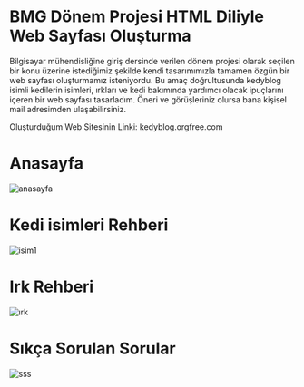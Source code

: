 # BMG Dönem Projesi  HTML Diliyle Web Sayfası Oluşturma
 Bilgisayar mühendisliğine giriş dersinde verilen dönem projesi olarak seçilen bir konu üzerine istediğimiz şekilde kendi tasarımımızla tamamen özgün bir web sayfası oluşturmamız isteniyordu. Bu amaç doğrultusunda kedyblog isimli kedilerin isimleri, ırkları ve kedi bakımında yardımcı olacak ipuçlarını içeren bir web sayfası tasarladım. Öneri ve görüşleriniz olursa bana kişisel mail adresimden ulaşabilirsiniz.
 <p>Oluşturduğum Web Sitesinin Linki: kedyblog.orgfree.com</p>
 
# Anasayfa
![anasayfa](https://user-images.githubusercontent.com/90787721/227057257-326858ea-4bd3-474a-b032-4138e5e69a77.png)

# Kedi isimleri Rehberi
![isim1](https://user-images.githubusercontent.com/90787721/227057421-3cff261c-0e45-4dd8-8e1e-9c4881c693f0.png)

# Irk Rehberi
![ırk](https://user-images.githubusercontent.com/90787721/227057531-8e2c7ab0-a22e-4874-81a6-d7ed70f38b91.png)


# Sıkça Sorulan Sorular
![sss](https://user-images.githubusercontent.com/90787721/227057603-731da1af-d211-4283-b790-4e1e07721907.png)


